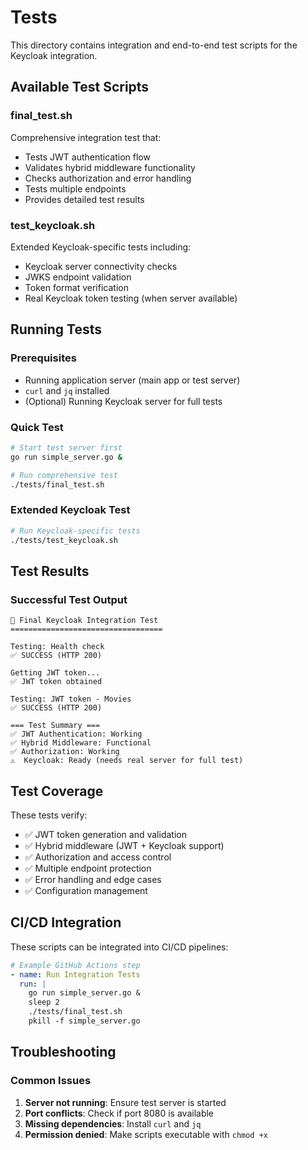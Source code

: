 # Tests

This directory contains integration and end-to-end test scripts for the Keycloak integration.

## Available Test Scripts

### final_test.sh
Comprehensive integration test that:
- Tests JWT authentication flow
- Validates hybrid middleware functionality
- Checks authorization and error handling
- Tests multiple endpoints
- Provides detailed test results

### test_keycloak.sh
Extended Keycloak-specific tests including:
- Keycloak server connectivity checks
- JWKS endpoint validation
- Token format verification
- Real Keycloak token testing (when server available)

## Running Tests

### Prerequisites
- Running application server (main app or test server)
- `curl` and `jq` installed
- (Optional) Running Keycloak server for full tests

### Quick Test
```bash
# Start test server first
go run simple_server.go &

# Run comprehensive test
./tests/final_test.sh
```

### Extended Keycloak Test
```bash
# Run Keycloak-specific tests
./tests/test_keycloak.sh
```

## Test Results

### Successful Test Output
```
🎯 Final Keycloak Integration Test
==================================

Testing: Health check
✅ SUCCESS (HTTP 200)

Getting JWT token...
✅ JWT token obtained

Testing: JWT token - Movies
✅ SUCCESS (HTTP 200)

=== Test Summary ===
✅ JWT Authentication: Working
✅ Hybrid Middleware: Functional
✅ Authorization: Working
⚠️  Keycloak: Ready (needs real server for full test)
```

## Test Coverage

These tests verify:
- ✅ JWT token generation and validation
- ✅ Hybrid middleware (JWT + Keycloak support)
- ✅ Authorization and access control
- ✅ Multiple endpoint protection
- ✅ Error handling and edge cases
- ✅ Configuration management

## CI/CD Integration

These scripts can be integrated into CI/CD pipelines:

```yaml
# Example GitHub Actions step
- name: Run Integration Tests
  run: |
    go run simple_server.go &
    sleep 2
    ./tests/final_test.sh
    pkill -f simple_server.go
```

## Troubleshooting

### Common Issues
1. **Server not running**: Ensure test server is started
2. **Port conflicts**: Check if port 8080 is available
3. **Missing dependencies**: Install `curl` and `jq`
4. **Permission denied**: Make scripts executable with `chmod +x`